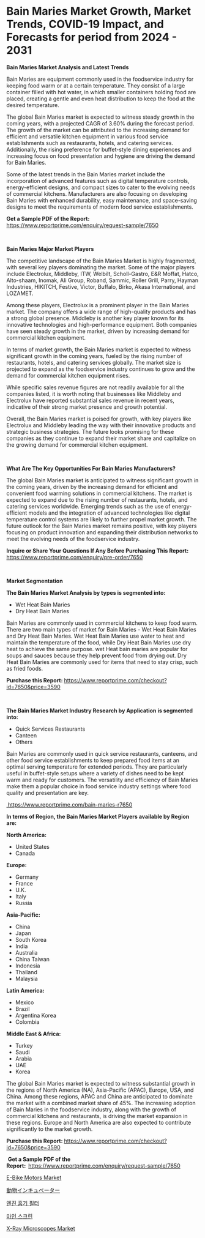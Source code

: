 <p><h1>Bain Maries Market Growth, Market Trends, COVID-19 Impact, and Forecasts for period from 2024 - 2031</h1></p><p><strong>Bain Maries Market Analysis and Latest Trends</strong></p>
<p><p>Bain Maries are equipment commonly used in the foodservice industry for keeping food warm or at a certain temperature. They consist of a large container filled with hot water, in which smaller containers holding food are placed, creating a gentle and even heat distribution to keep the food at the desired temperature.</p><p>The global Bain Maries market is expected to witness steady growth in the coming years, with a projected CAGR of 3.60% during the forecast period. The growth of the market can be attributed to the increasing demand for efficient and versatile kitchen equipment in various food service establishments such as restaurants, hotels, and catering services. Additionally, the rising preference for buffet-style dining experiences and increasing focus on food presentation and hygiene are driving the demand for Bain Maries.</p><p>Some of the latest trends in the Bain Maries market include the incorporation of advanced features such as digital temperature controls, energy-efficient designs, and compact sizes to cater to the evolving needs of commercial kitchens. Manufacturers are also focusing on developing Bain Maries with enhanced durability, easy maintenance, and space-saving designs to meet the requirements of modern food service establishments.</p></p>
<p><strong>Get a Sample PDF of the Report:&nbsp;</strong> <a href="https://www.reportprime.com/enquiry/request-sample/7650">https://www.reportprime.com/enquiry/request-sample/7650</a></p>
<p>&nbsp;</p>
<p><strong>Bain Maries Major Market Players</strong></p>
<p><p>The competitive landscape of the Bain Maries Market is highly fragmented, with several key players dominating the market. Some of the major players include Electrolux, Middleby, ITW, Welbilt, Scholl-Gastro, E&R Moffat, Hatco, Alto-shaam, Inomak, Ali Group, Roband, Sammic, Roller Grill, Parry, Hayman Industries, HIKITCH, Festive, Victor, Buffalo, Birko, Akasa International, and LOZAMET.</p><p>Among these players, Electrolux is a prominent player in the Bain Maries market. The company offers a wide range of high-quality products and has a strong global presence. Middleby is another key player known for its innovative technologies and high-performance equipment. Both companies have seen steady growth in the market, driven by increasing demand for commercial kitchen equipment.</p><p>In terms of market growth, the Bain Maries market is expected to witness significant growth in the coming years, fueled by the rising number of restaurants, hotels, and catering services globally. The market size is projected to expand as the foodservice industry continues to grow and the demand for commercial kitchen equipment rises.</p><p>While specific sales revenue figures are not readily available for all the companies listed, it is worth noting that businesses like Middleby and Electrolux have reported substantial sales revenue in recent years, indicative of their strong market presence and growth potential.</p><p>Overall, the Bain Maries market is poised for growth, with key players like Electrolux and Middleby leading the way with their innovative products and strategic business strategies. The future looks promising for these companies as they continue to expand their market share and capitalize on the growing demand for commercial kitchen equipment.</p></p>
<p>&nbsp;</p>
<p><strong>What Are The Key Opportunities For Bain Maries Manufacturers?</strong></p>
<p><p>The global Bain Maries market is anticipated to witness significant growth in the coming years, driven by the increasing demand for efficient and convenient food warming solutions in commercial kitchens. The market is expected to expand due to the rising number of restaurants, hotels, and catering services worldwide. Emerging trends such as the use of energy-efficient models and the integration of advanced technologies like digital temperature control systems are likely to further propel market growth. The future outlook for the Bain Maries market remains positive, with key players focusing on product innovation and expanding their distribution networks to meet the evolving needs of the foodservice industry.</p></p>
<p><strong>Inquire or Share Your Questions If Any Before Purchasing This Report:</strong> <a href="https://www.reportprime.com/enquiry/pre-order/7650">https://www.reportprime.com/enquiry/pre-order/7650</a></p>
<p>&nbsp;</p>
<p><strong>Market Segmentation</strong></p>
<p><strong>The Bain Maries Market Analysis by types is segmented into:</strong></p>
<p><ul><li>Wet Heat Bain Maries</li><li>Dry Heat Bain Maries</li></ul></p>
<p><p>Bain Maries are commonly used in commercial kitchens to keep food warm. There are two main types of market for Bain Maries - Wet Heat Bain Maries and Dry Heat Bain Maries. Wet Heat Bain Maries use water to heat and maintain the temperature of the food, while Dry Heat Bain Maries use dry heat to achieve the same purpose. wet Heat bain maries are popular for soups and sauces because they help prevent food from drying out. Dry Heat Bain Maries are commonly used for items that need to stay crisp, such as fried foods.</p></p>
<p><strong>Purchase this Report:&nbsp;</strong><a href="https://www.reportprime.com/checkout?id=7650&price=3590">https://www.reportprime.com/checkout?id=7650&price=3590</a></p>
<p>&nbsp;</p>
<p><strong>The Bain Maries Market Industry Research by Application is segmented into:</strong></p>
<p><ul><li>Quick Services Restaurants</li><li>Canteen</li><li>Others</li></ul></p>
<p><p>Bain Maries are commonly used in quick service restaurants, canteens, and other food service establishments to keep prepared food items at an optimal serving temperature for extended periods. They are particularly useful in buffet-style setups where a variety of dishes need to be kept warm and ready for customers. The versatility and efficiency of Bain Maries make them a popular choice in food service industry settings where food quality and presentation are key.</p></p>
<p><a href="https://www.reportprime.com/bain-maries-r7650">&nbsp;https://www.reportprime.com/bain-maries-r7650</a></p>
<p><strong>In terms of Region, the Bain Maries Market Players available by Region are:</strong></p>
<p>
    <p> <strong> North America: </strong>
        <ul>
            <li>United States</li>
            <li>Canada</li>
        </ul>
        </p> 
    <p> <strong> Europe: </strong>
        <ul>
            <li>Germany</li>
            <li>France</li>
            <li>U.K.</li>
            <li>Italy</li>
            <li>Russia</li>
        </ul>
        </p> 
    <p> <strong> Asia-Pacific: </strong>
        <ul>
            <li>China</li>
            <li>Japan</li>
            <li>South Korea</li>
            <li>India</li>
            <li>Australia</li>
            <li>China Taiwan</li>
            <li>Indonesia</li>
            <li>Thailand</li>
            <li>Malaysia</li>
        </ul>
        </p> 
    <p> <strong> Latin America: </strong>
        <ul>
            <li>Mexico</li>
            <li>Brazil</li>
            <li>Argentina Korea</li>
            <li>Colombia</li>
        </ul>
        </p> 
    <p> <strong> Middle East & Africa: </strong>
        <ul>
            <li>Turkey</li>
            <li>Saudi</li>
            <li>Arabia</li>
            <li>UAE</li>
            <li>Korea</li>
        </ul>
    </p>
    </p>
<p><p>The global Bain Maries market is expected to witness substantial growth in the regions of North America (NA), Asia-Pacific (APAC), Europe, USA, and China. Among these regions, APAC and China are anticipated to dominate the market with a combined market share of 45%. The increasing adoption of Bain Maries in the foodservice industry, along with the growth of commercial kitchens and restaurants, is driving the market expansion in these regions. Europe and North America are also expected to contribute significantly to the market growth.</p></p>
<p><strong>Purchase this Report: </strong><a href="https://www.reportprime.com/checkout?id=7650&price=3590">https://www.reportprime.com/checkout?id=7650&price=3590</a></p>
<p>&nbsp;<strong>Get a Sample PDF of the Report:&nbsp;&nbsp;</strong><a href="https://www.reportprime.com/enquiry/request-sample/7650">https://www.reportprime.com/enquiry/request-sample/7650</a></p>
<p><strong></strong></p>
<p><p><a href="https://github.com/kathiaseamanalvaradovlprc2h/Market-Research-Report-List-2/blob/main/e-bike-motors-market.md">E-Bike Motors Market</a></p><p><a href="https://medium.com/@bulahhamill28/%E5%8B%95%E7%89%A9%E3%81%AE%E5%AD%B5%E5%8C%96%E5%99%A8%E5%B8%82%E5%A0%B4-2031%E5%B9%B4%E3%81%BE%E3%81%A7%E3%81%AE%E6%88%90%E5%8A%9F%E3%81%99%E3%82%8B%E3%83%93%E3%82%B8%E3%83%8D%E3%82%B9%E6%88%A6%E7%95%A5%E3%81%AE%E9%8D%B5%E3%82%92%E4%BA%88%E6%B8%AC-6f91131f12b6">動物インキュベーター</a></p><p><a href="https://github.com/valroy852/Market-Research-Report-List-1/blob/main/702846972346.md">엔진 흡기 필터</a></p><p><a href="https://medium.com/@bustersipes981/%ED%95%B4%EB%8B%B9-%EB%A7%88%EC%9D%B8-%EC%8A%A4%ED%81%AC%EB%A6%B0-%EC%8B%9C%EC%9E%A5-%EB%A9%94%ED%8A%B8%EB%A6%AD%EC%8A%A4%EB%A5%BC-%ED%95%B4%EB%8F%85%ED%95%98%EB%8B%A4-%EC%8B%9C%EC%9E%A5-%EC%A0%90%EC%9C%A0%EC%9C%A8-%EB%8F%99%ED%96%A5-%EB%B0%8F-%EC%84%B1%EC%9E%A5-%ED%8C%A8%ED%84%B4-69b126616b34">마인 스크린</a></p><p><a href="https://github.com/wusalecollins540tpqoz/Market-Research-Report-List-2/blob/main/x-ray-microscopes-market.md">X-Ray Microscopes Market</a></p></p>